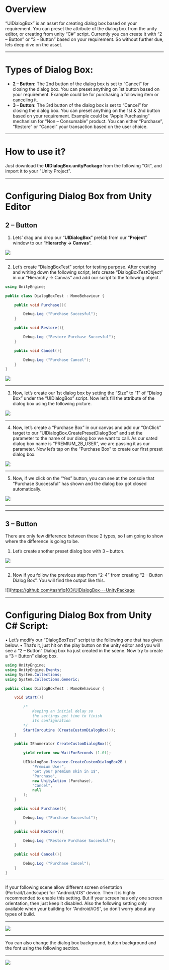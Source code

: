 # **Overview**
“UIDialogBox” is an asset for creating dialog box based on your requirement. You can preset the attribute of the dialog box from the unity editor, or creating from unity “C#” script. Currently you can create it with “2 – Button” or “3 – Button” based on your requirement. So without further due, lets deep dive on the asset.
***
# **Types of Dialog Box:**
* **2 – Button:** The 2nd button of the dialog box is set to “Cancel” for closing the dialog box. You can preset anything on 1st button based on your requirement. Example could be for purchasing a following item or canceling it.
* **3 – Button:** The 3rd button of the dialog box is set to “Cancel” for closing the dialog box. You can preset anything on the 1st & 2nd button based on your requirement. Example could be “Apple Purchasing” mechanism for “Non – Consumable” product. You can either “Purchase”, “Restore” or “Cancel” your transaction based on the user choice.
***
# **How to use it?**
Just download the **UIDialogBox.unityPackage** from the following "Git", and import it to your "Unity Project".

***
# Configuring Dialog Box from Unity Editor
## 2 – Button
1.	Lets’ drag and drop our “**UIDialogBox**” prefab from our “**Project**” window to our “**Hierarchy -> Canvas**”. 

![](https://github.com/tashfiq103/UIDialogBox---UnityPackage/blob/master/Screenshot/Step%20-%201.png)
***

2.	Let’s create “DialogBoxTest” script for testing purpose. After creating and writing down the following script, let’s create “DialogBoxTestObject” in our “Hierarchy -> Canvas” and add our script to the following object.

```C#
using UnityEngine;

public class DialogBoxTest : MonoBehaviour {

    public void Purchase(){

        Debug.Log ("Purchase Succesful");
    }

    public void Restore(){

        Debug.Log ("Restore Purchase Succesful");
    }

    public void Cancel(){

        Debug.Log ("Purchase Cancel");
    }
}
```
![](https://github.com/tashfiq103/UIDialogBox---UnityPackage/blob/master/Screenshot/Step%20-%202.png)
***
	
3.	Now, let’s create our 1st dialog box by setting the “Size” to “1” of “Dialog Box” under the “UIDialogBox” script. Now let’s fill the attribute of the dialog box using the following picture.

![](https://github.com/tashfiq103/UIDialogBox---UnityPackage/blob/master/Screenshot/Step%20-%203.png)
***

4.	Now, let’s create a “Purchase Box” in our canvas and add our “OnClick” target to our “UIDialogBox.CreatePresetDialogBox” and set the parameter to the name of our dialog box we want to call. As our sated dialog box name is “PREMIUM_2B_USER”, we are passing it as our parameter. Now let’s tap on the “Purchase Box” to create our first preset dialog box.

![](https://github.com/tashfiq103/UIDialogBox---UnityPackage/blob/master/Screenshot/Step%20-%204.png)
***

5.	Now, if we click on the “Yes” button, you can see at the console that “Purchase Successful” has shown and the dialog box got closed automatically.
 
![](https://github.com/tashfiq103/UIDialogBox---UnityPackage/blob/master/Screenshot/Step%20-%205.png)
***
***

## 3 – Button 
There are only few difference between these 2 types, so I am going to show where the difference is going to be.
1.	Let’s create another preset dialog box with 3 – button.

![](https://github.com/tashfiq103/UIDialogBox---UnityPackage/blob/master/Screenshot/Step%20-%206.png)
***
2.	Now if you follow the previous step from “2-4” from creating “2 – Button Dialog Box”. You will find the output like this.
 
![](https://github.com/tashfiq103/UIDialogBox---UnityPackage

***

# Configuring Dialog Box from Unity C# Script:
•	Let’s modify our “DialogBoxTest” script to the following one that has given below.
•	That’s it, just hit on the play button on the unity editor and you will see a “2 – Button” Dialog box ha just created in the scene. Now try to create a “3 – Button” dialog box.

```C#
using UnityEngine;
using UnityEngine.Events;
using System.Collections;
using System.Collections.Generic;

public class DialogBoxTest : MonoBehaviour {

    void Start(){

        /*
            Keeping an initial delay so 
            the settings get time to finish 
            its configuration
        */
        StartCoroutine (CreateCustomDialogBox());
    }

    public IEnumerator CreateCustomDialogBox(){

        yield return new WaitForSeconds (1.0f);

        UIDialogBox.Instance.CreateCustomDialogBox2B (
            "Premium User",
            "Get your premium skin in 1$",
            "Purchase",
            new UnityAction (Purchase),
            "Cancel",
            null
        );
    }

    public void Purchase(){

        Debug.Log ("Purchase Succesful");
    }

    public void Restore(){

        Debug.Log ("Restore Purchase Succesful");
    }

    public void Cancel(){

        Debug.Log ("Purchase Cancel");
    }
}
```
***

If your following scene allow different screen orientation (Portrait/Landscape) for “Android/iOS” device. Then it is highly recommended to enable this setting. But if your screen has only one screen orientation, then just keep it disabled. Also the following setting only available when your building for “Android/iOS”, so don’t worry about any types of build.
***
![](https://github.com/tashfiq103/UIDialogBox---UnityPackage/blob/master/Screenshot/Step%20-%208.png)

***

You can also change the dialog box background, button background and the font using the following section.
***
![](https://github.com/tashfiq103/UIDialogBox---UnityPackage/blob/master/Screenshot/Step%20-%209.png)





